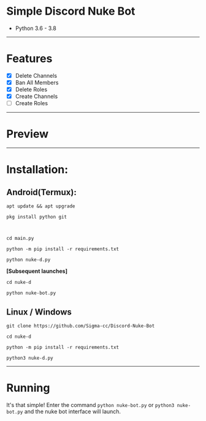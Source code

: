 # Simple Discord Nuke Bot
* Python 3.6 - 3.8
***
# Features
 - [x] Delete Channels
 - [x] Ban All Members
 - [x] Delete Roles
 - [x] Create Channels
 - [ ] Create Roles

***
# Preview

***
# Installation:
## Android(Termux):
```console
apt update && apt upgrade

pkg install python git



cd main.py

python -m pip install -r requirements.txt

python nuke-d.py
```
**[Subsequent launches]**
```console
cd nuke-d

python nuke-bot.py
```
## Linux / Windows
```console
git clone https://github.com/Sigma-cc/Discord-Nuke-Bot

cd nuke-d

python -m pip install -r requirements.txt

python3 nuke-d.py
```

***
# Running
It's that simple! Enter the command `python nuke-bot.py` or `python3 nuke-bot.py` and the nuke bot interface will launch.
